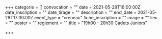 +++
categorie = []
convocation = ""
date = 2021-05-28T16:00:00Z
date_inscription = ""
date_tirage = ""
description = ""
end_date = 2021-05-28T17:30:00Z
event_type = "creneau"
fiche_inscription = ""
image = ""
lieu = ""
poster = ""
reglement = ""
title = "19h00 - 20h30 Cadets Juniors"

+++

